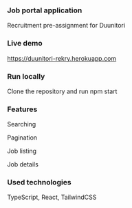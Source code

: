 ### Job portal application
Recruitment pre-assignment for Duunitori


### Live demo
https://duunitori-rekry.herokuapp.com


### Run locally
Clone the repository and run npm start


### Features
Searching

Pagination

Job listing

Job details


### Used technologies
TypeScript, React, TailwindCSS
